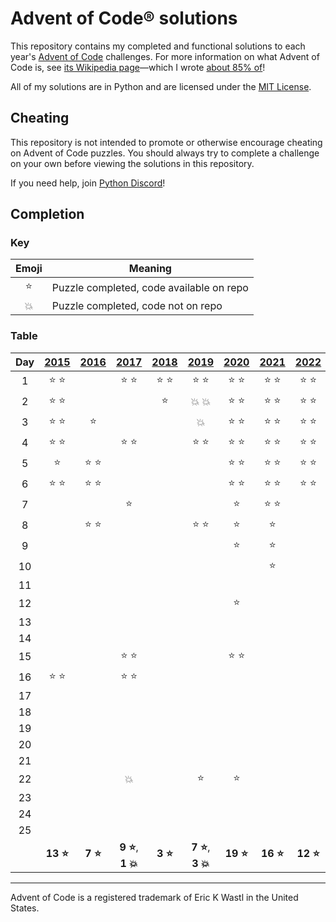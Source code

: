 # Advent of Code® solutions

This repository contains my completed and functional solutions to each
year's [Advent of Code](https://adventofcode.com/) challenges. For more information on
what Advent of Code is,
see [its Wikipedia page](https://en.wikipedia.org/wiki/Advent_of_Code)—which I
wrote [about 85% of](https://xtools.wmcloud.org/authorship/en.wikipedia.org/Advent_of_Code)!

All of my solutions are in Python and are licensed under the [MIT License](LICENSE).

## Cheating

This repository is not intended to promote or otherwise encourage cheating on Advent of
Code puzzles. You should always try to complete a challenge on your own before viewing
the solutions in this repository.

If you need help, join [Python Discord](https://discord.gg/python)!

## Completion

### Key

| Emoji  | Meaning                                  |
|:------:|------------------------------------------|
| :star: | Puzzle completed, code available on repo |
| :boom: | Puzzle completed, code not on repo       |

### Table

| Day |    [2015]     |    [2016]     |           [2017]           |    [2018]     |           [2019]           |    [2020]     |    [2021]     |    [2022]     |    [2023]     |    [2024]     |
|:---:|:-------------:|:-------------:|:--------------------------:|:-------------:|:--------------------------:|:-------------:|:-------------:|:-------------:|:-------------:|:-------------:|
|  1  | :star: :star: |               |       :star: :star:        | :star: :star: |       :star: :star:        | :star: :star: | :star: :star: | :star: :star: | :star: :star: | :star: :star: |
|  2  | :star: :star: |               |                            |    :star:     |       :boom: :boom:        | :star: :star: | :star: :star: | :star: :star: | :star: :star: | :star: :star: |
|  3  | :star: :star: |    :star:     |                            |               |           :boom:           | :star: :star: | :star: :star: | :star: :star: |               |               |
|  4  | :star: :star: |               |       :star: :star:        |               |       :star: :star:        | :star: :star: | :star: :star: | :star: :star: |               |               |
|  5  |    :star:     | :star: :star: |                            |               |                            | :star: :star: | :star: :star: | :star: :star: |               |               |
|  6  | :star: :star: | :star: :star: |                            |               |                            | :star: :star: | :star: :star: | :star: :star: |               |               |
|  7  |               |               |           :star:           |               |                            |    :star:     | :star: :star: |               |               |               |
|  8  |               | :star: :star: |                            |               |       :star: :star:        |    :star:     |    :star:     |               |               |               |
|  9  |               |               |                            |               |                            |    :star:     |    :star:     |               |               |               |
| 10  |               |               |                            |               |                            |               |    :star:     |               |               |               |
| 11  |               |               |                            |               |                            |               |               |               |               |               |
| 12  |               |               |                            |               |                            |    :star:     |               |               |               |               |
| 13  |               |               |                            |               |                            |               |               |               |               |               |
| 14  |               |               |                            |               |                            |               |               |               |               |               |
| 15  |               |               |       :star: :star:        |               |                            | :star: :star: |               |               |               |               |
| 16  | :star: :star: |               |       :star: :star:        |               |                            |               |               |               |               |               |
| 17  |               |               |                            |               |                            |               |               |               |               |               |
| 18  |               |               |                            |               |                            |               |               |               |               |               |
| 19  |               |               |                            |               |                            |               |               |               |               |               |
| 20  |               |               |                            |               |                            |               |               |               |               |               |
| 21  |               |               |                            |               |                            |               |               |               |               |               |
| 22  |               |               |           :boom:           |               |           :star:           |    :star:     |               |               |               |               |
| 23  |               |               |                            |               |                            |               |               |               |               |               |
| 24  |               |               |                            |               |                            |               |               |               |               |               |
| 25  |               |               |                            |               |                            |               |               |               |               |               |
|     | **13 :star:** | **7 :star:**  | **9 :star:**, **1 :boom:** | **3 :star:**  | **7 :star:**, **3 :boom:** | **19 :star:** | **16 :star:** | **12 :star:** | **4 :star:**  | **4 :star:**  |

---

Advent of Code is a registered trademark of Eric K Wastl in the United States.

[2015]: https://adventofcode.com/2015

[2016]: https://adventofcode.com/2016

[2017]: https://adventofcode.com/2017

[2018]: https://adventofcode.com/2018

[2019]: https://adventofcode.com/2019

[2020]: https://adventofcode.com/2020

[2021]: https://adventofcode.com/2021

[2022]: https://adventofcode.com/2022

[2023]: https://adventofcode.com/2023

[2024]: https://adventofcode.com/2024
